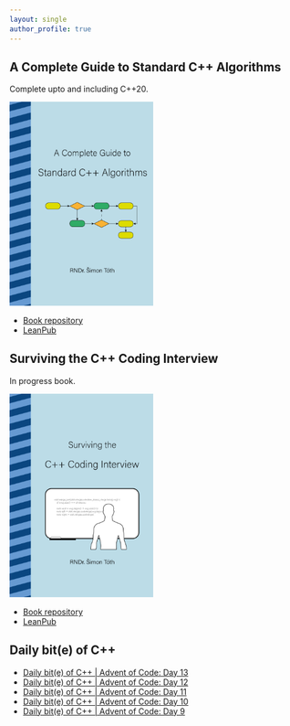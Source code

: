 ```yaml
---
layout: single
author_profile: true
---
```


## A Complete Guide to Standard C++ Algorithms

Complete upto and including C++20.

[<img src="assets/images/book_algorithms_cover.png" width="50%">](https://leanpub.com/cpp-algorithms-guide)

- [Book repository](https://github.com/HappyCerberus/book-cpp-algorithms)
- [LeanPub](https://leanpub.com/cpp-algorithms-guide)

## Surviving the C++ Coding Interview

In progress book.

[<img src="assets/images/book_coding_interview_cover.png" width="50%">](https://leanpub.com/cpp-coding-interview)

- [Book repository](https://leanpub.com/cpp-coding-interview)
- [LeanPub](https://leanpub.com/cpp-coding-interview)

## Daily bit(e) of C++

<ul>
<!-- SUBSTACK:START --><li><a href="https://simontoth.substack.com/p/daily-bite-of-c-advent-of-code-day-c18">Daily bit&lpar;e&rpar; of C++ | Advent of Code: Day 13</a></li><li><a href="https://simontoth.substack.com/p/daily-bite-of-c-advent-of-code-day-c1f">Daily bit&lpar;e&rpar; of C++ | Advent of Code: Day 12</a></li><li><a href="https://simontoth.substack.com/p/daily-bite-of-c-advent-of-code-day-0ff">Daily bit&lpar;e&rpar; of C++ | Advent of Code: Day 11</a></li><li><a href="https://simontoth.substack.com/p/daily-bite-of-c-advent-of-code-day-32e">Daily bit&lpar;e&rpar; of C++ | Advent of Code: Day 10</a></li><li><a href="https://simontoth.substack.com/p/daily-bite-of-c-advent-of-code-day-cf0">Daily bit&lpar;e&rpar; of C++ | Advent of Code: Day 9</a></li><!-- SUBSTACK:END -->
</ul>